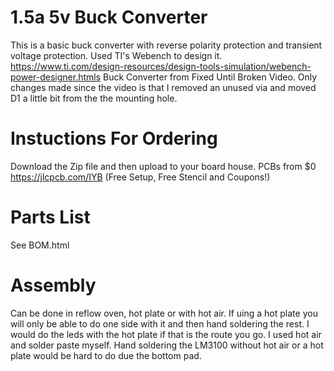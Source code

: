 # 1.5a 5v Buck Converter
This is a basic buck converter with reverse polarity protection and transient voltage protection. Used TI's Webench to design it. https://www.ti.com/design-resources/design-tools-simulation/webench-power-designer.htmls
Buck Converter from Fixed Until Broken Video. Only changes made since the video is that I removed an unused via and moved D1 a little bit from the the mounting hole.

# Instuctions For Ordering
Download the Zip file and then upload to your board house.
PCBs from $0 https://jlcpcb.com/IYB (Free Setup, Free Stencil and Coupons!) 

# Parts List
See BOM.html

# Assembly
Can be done in reflow oven, hot plate or with hot air. If uing a hot plate you will only be able to do one side with it and then hand soldering the rest. I would do the leds with the hot plate if that is the route you go. I used hot air and solder paste myself. Hand soldering the LM3100 without hot air or a hot plate would be hard to do due the bottom pad.
